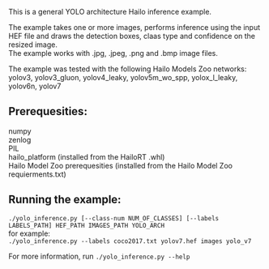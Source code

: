 This is a general YOLO architecture Hailo inference example.  

The example takes one or more images, performs inference using the input HEF file and draws the detection boxes, claas type and confidence on the resized image.  
The example works with .jpg, .jpeg, .png and .bmp image files.   

The example was tested with the following Hailo Models Zoo networks:  
yolov3, yolov3_gluon, yolov4_leaky, yolov5m_wo_spp, yolox_l_leaky, yolov6n, yolov7

## Prerequesities:  
numpy  
zenlog  
PIL  
hailo_platform (installed from the HailoRT .whl)  
Hailo Model Zoo prerequesities (installed from the Hailo Model Zoo requierments.txt)  


## Running the example:
```./yolo_inference.py [--class-num NUM_OF_CLASSES] [--labels LABELS_PATH] HEF_PATH IMAGES_PATH YOLO_ARCH```  
for example:  
```./yolo_inference.py --labels coco2017.txt yolov7.hef images yolo_v7```

For more information, run ```./yolo_inference.py --help```
